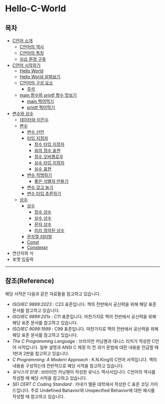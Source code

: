 # Hello-C-World

## 목차

- [C언어 소개](https://github.com/pr0gr4m/Hello-C-World/tree/main/1.%20C%EC%96%B8%EC%96%B4%20%EC%86%8C%EA%B0%9C#c%EC%96%B8%EC%96%B4-%EC%86%8C%EA%B0%9C)
    * [C언어의 역사](https://github.com/pr0gr4m/Hello-C-World/tree/main/1.%20C%EC%96%B8%EC%96%B4%20%EC%86%8C%EA%B0%9C#c%EC%96%B8%EC%96%B4%EC%9D%98-%EC%97%AD%EC%82%AC)
    * [C언어의 특징](https://github.com/pr0gr4m/Hello-C-World/tree/main/1.%20C%EC%96%B8%EC%96%B4%20%EC%86%8C%EA%B0%9C#c%EC%96%B8%EC%96%B4%EC%9D%98-%ED%8A%B9%EC%A7%95)
    * [실습 환경 구축](https://github.com/pr0gr4m/Hello-C-World/tree/main/1.%20C%EC%96%B8%EC%96%B4%20%EC%86%8C%EA%B0%9C#%EC%8B%A4%EC%8A%B5-%ED%99%98%EA%B2%BD-%EA%B5%AC%EC%B6%95)
- [C언어 시작하기](https://github.com/pr0gr4m/Hello-C-World/tree/main/2.%20C%EC%96%B8%EC%96%B4%20%EC%8B%9C%EC%9E%91%ED%95%98%EA%B8%B0#c%EC%96%B8%EC%96%B4-%EC%8B%9C%EC%9E%91%ED%95%98%EA%B8%B0)
    * [Hello World](https://github.com/pr0gr4m/Hello-C-World/tree/main/2.%20C%EC%96%B8%EC%96%B4%20%EC%8B%9C%EC%9E%91%ED%95%98%EA%B8%B0#hello-world)
    * [Hello World 살펴보기](https://github.com/pr0gr4m/Hello-C-World/tree/main/2.%20C%EC%96%B8%EC%96%B4%20%EC%8B%9C%EC%9E%91%ED%95%98%EA%B8%B0#hello-world-%EC%82%B4%ED%8E%B4%EB%B3%B4%EA%B8%B0)
    * [C언어의 구성 요소](https://github.com/pr0gr4m/Hello-C-World/tree/main/2.%20C%EC%96%B8%EC%96%B4%20%EC%8B%9C%EC%9E%91%ED%95%98%EA%B8%B0#c%EC%96%B8%EC%96%B4%EC%9D%98-%EA%B5%AC%EC%84%B1-%EC%9A%94%EC%86%8C)
        + [주석](https://github.com/pr0gr4m/Hello-C-World/tree/main/2.%20C%EC%96%B8%EC%96%B4%20%EC%8B%9C%EC%9E%91%ED%95%98%EA%B8%B0#%EC%A3%BC%EC%84%9Dcomment)
    * [main 함수와 printf 함수 맛보기](https://github.com/pr0gr4m/Hello-C-World/tree/main/2.%20C%EC%96%B8%EC%96%B4%20%EC%8B%9C%EC%9E%91%ED%95%98%EA%B8%B0#main-%ED%95%A8%EC%88%98%EC%99%80-printf-%ED%95%A8%EC%88%98-%EB%A7%9B%EB%B3%B4%EA%B8%B0)
        + [main 찍어먹기](https://github.com/pr0gr4m/Hello-C-World/tree/main/2.%20C%EC%96%B8%EC%96%B4%20%EC%8B%9C%EC%9E%91%ED%95%98%EA%B8%B0#main-%EC%B0%8D%EC%96%B4%EB%A8%B9%EA%B8%B0)
        + [printf 찍어먹기](https://github.com/pr0gr4m/Hello-C-World/tree/main/2.%20C%EC%96%B8%EC%96%B4%20%EC%8B%9C%EC%9E%91%ED%95%98%EA%B8%B0#printf-%EC%B0%8D%EC%96%B4%EB%A8%B9%EA%B8%B0)
- [변수와 상수](https://github.com/pr0gr4m/Hello-C-World/tree/main/3.%20%EB%B3%80%EC%88%98%EC%99%80%20%EC%83%81%EC%88%98#%EB%B3%80%EC%88%98%EC%99%80-%EC%83%81%EC%88%98)
    * [데이터와 이진수](https://github.com/pr0gr4m/Hello-C-World/tree/main/3.%20%EB%B3%80%EC%88%98%EC%99%80%20%EC%83%81%EC%88%98#%EB%8D%B0%EC%9D%B4%ED%84%B0%EC%99%80-%EC%9D%B4%EC%A7%84%EC%88%98)
    * [변수](https://github.com/pr0gr4m/Hello-C-World/tree/main/3.%20%EB%B3%80%EC%88%98%EC%99%80%20%EC%83%81%EC%88%98#%EB%B3%80%EC%88%98)
        + [변수 선언](https://github.com/pr0gr4m/Hello-C-World/tree/main/3.%20%EB%B3%80%EC%88%98%EC%99%80%20%EC%83%81%EC%88%98#%EB%B3%80%EC%88%98-%EC%84%A0%EC%96%B8)
        + [타입 지정자](https://github.com/pr0gr4m/Hello-C-World/tree/main/3.%20%EB%B3%80%EC%88%98%EC%99%80%20%EC%83%81%EC%88%98#%ED%83%80%EC%9E%85-%EC%A7%80%EC%A0%95%EC%9E%90)
            - [정수 타입 지정자](https://github.com/pr0gr4m/Hello-C-World/tree/main/3.%20%EB%B3%80%EC%88%98%EC%99%80%20%EC%83%81%EC%88%98#%EC%A0%95%EC%88%98-%ED%83%80%EC%9E%85-%EC%A7%80%EC%A0%95%EC%9E%90)
            - [음의 정수 표현](https://github.com/pr0gr4m/Hello-C-World/tree/main/3.%20%EB%B3%80%EC%88%98%EC%99%80%20%EC%83%81%EC%88%98#%EC%9D%8C%EC%9D%98-%EC%A0%95%EC%88%98-%ED%91%9C%ED%98%84)
            - [정수 오버플로우](https://github.com/pr0gr4m/Hello-C-World/tree/main/3.%20%EB%B3%80%EC%88%98%EC%99%80%20%EC%83%81%EC%88%98#%EC%A0%95%EC%88%98-%EC%98%A4%EB%B2%84%ED%94%8C%EB%A1%9C%EC%9A%B0)
            - [실수 타입 지정자](https://github.com/pr0gr4m/Hello-C-World/tree/main/3.%20%EB%B3%80%EC%88%98%EC%99%80%20%EC%83%81%EC%88%98#%EC%8B%A4%EC%88%98-%ED%83%80%EC%9E%85-%EC%A7%80%EC%A0%95%EC%9E%90)
            - [실수 표현](https://github.com/pr0gr4m/Hello-C-World/tree/main/3.%20%EB%B3%80%EC%88%98%EC%99%80%20%EC%83%81%EC%88%98#%EC%8B%A4%EC%88%98-%ED%91%9C%ED%98%84)
        + [변수 작명하기](https://github.com/pr0gr4m/Hello-C-World/tree/main/3.%20%EB%B3%80%EC%88%98%EC%99%80%20%EC%83%81%EC%88%98#%EB%B3%80%EC%88%98-%EC%9E%91%EB%AA%85%ED%95%98%EA%B8%B0)
            - [좋은 식별자 만들기](https://github.com/pr0gr4m/Hello-C-World/tree/main/3.%20%EB%B3%80%EC%88%98%EC%99%80%20%EC%83%81%EC%88%98#%EC%A2%8B%EC%9D%80-%EC%8B%9D%EB%B3%84%EC%9E%90-%EB%A7%8C%EB%93%A4%EA%B8%B0)
        + [변수 갖고 놀기](https://github.com/pr0gr4m/Hello-C-World/tree/main/3.%20%EB%B3%80%EC%88%98%EC%99%80%20%EC%83%81%EC%88%98#%EB%B3%80%EC%88%98-%EA%B0%96%EA%B3%A0-%EB%86%80%EA%B8%B0)
        + [변수 타입 추론하기](https://github.com/pr0gr4m/Hello-C-World/tree/main/3.%20%EB%B3%80%EC%88%98%EC%99%80%20%EC%83%81%EC%88%98#%EB%B3%80%EC%88%98-%ED%83%80%EC%9E%85-%EC%B6%94%EB%A1%A0%ED%95%98%EA%B8%B0)
    * [상수](https://github.com/pr0gr4m/Hello-C-World/tree/main/3.%20%EB%B3%80%EC%88%98%EC%99%80%20%EC%83%81%EC%88%98#%EC%83%81%EC%88%98)
        + [상수](https://github.com/pr0gr4m/Hello-C-World/tree/main/3.%20%EB%B3%80%EC%88%98%EC%99%80%20%EC%83%81%EC%88%98#%EC%83%81%EC%88%98constant)
            - [정수 상수](https://github.com/pr0gr4m/Hello-C-World/tree/main/3.%20%EB%B3%80%EC%88%98%EC%99%80%20%EC%83%81%EC%88%98#%EC%A0%95%EC%88%98-%EC%83%81%EC%88%98)
            - [실수 상수](https://github.com/pr0gr4m/Hello-C-World/tree/main/3.%20%EB%B3%80%EC%88%98%EC%99%80%20%EC%83%81%EC%88%98#%EC%8B%A4%EC%88%98-%EC%83%81%EC%88%98)
            - [문자 상수](https://github.com/pr0gr4m/Hello-C-World/tree/main/3.%20%EB%B3%80%EC%88%98%EC%99%80%20%EC%83%81%EC%88%98#%EB%AC%B8%EC%9E%90-%EC%83%81%EC%88%98)
            - [미리 정의된 상수](https://github.com/pr0gr4m/Hello-C-World/tree/main/3.%20%EB%B3%80%EC%88%98%EC%99%80%20%EC%83%81%EC%88%98#%EB%AF%B8%EB%A6%AC-%EC%A0%95%EC%9D%98%EB%90%9C-%EC%83%81%EC%88%98)
        + [문자열 리터럴](https://github.com/pr0gr4m/Hello-C-World/tree/main/3.%20%EB%B3%80%EC%88%98%EC%99%80%20%EC%83%81%EC%88%98#%EB%AC%B8%EC%9E%90%EC%97%B4-%EB%A6%AC%ED%84%B0%EB%9F%B4string-literal)
        + [Const](https://github.com/pr0gr4m/Hello-C-World/tree/main/3.%20%EB%B3%80%EC%88%98%EC%99%80%20%EC%83%81%EC%88%98#const)
        + [Constexpr](https://github.com/pr0gr4m/Hello-C-World/tree/main/3.%20%EB%B3%80%EC%88%98%EC%99%80%20%EC%83%81%EC%88%98#constexpr)
- 연산자와 식
- 포맷 입출력

---

## 참조(Reference)

해당 서적은 다음과 같은 자료들을 참고하고 있습니다.  
* _ISO/IEC 9899:2023_ : C23 표준입니다. 책의 전반에서 공신력을 위해 해당 표준 문서를 참고하고 있습니다.
* _ISO/IEC 9899:201x_ : C11 표준입니다. 마찬가지로 책의 전반에서 공신력을 위해 해당 표준 문서를 참고하고 있습니다.  
* _ISO/IEC 9099:1999_ : C99 표준입니다. 마찬가지로 책의 전반에서 공신력을 위해 해당 표준 문서를 참고하고 있습니다.  
* _The C Programming Language_ : 브라이언 커닝핸과 데니스 리치가 작성한 C언어 서적입니다. 일부 설명과 ANSI C 제정 이 전 과거 문법에 대한 내용을 언급할 때 1판과 2판을 참고하고 있습니다.  
* _C Programming: A Modern Approach_ : K.N.King의 C언어 서적입니다. 책의 내용을 구성하는데 전반적으로 해당 서적을 참고하고 있습니다.  
* _유닉스의 탄생_ : 브라이언 커닝핸이 작성한 유닉스 역사서입니다. C언어의 역사를 작성할 때 해당 서적을 참고하고 있습니다.  
* _SEI CERT C Coding Standard_ : 카네기 멜론 대학에서 작성한 C 표준 코딩 가이드입니다. 주로 Undefined Bahavior와 Unspecified Behavior에 대한 예시를 작성할 때 참고하고 있습니다.  